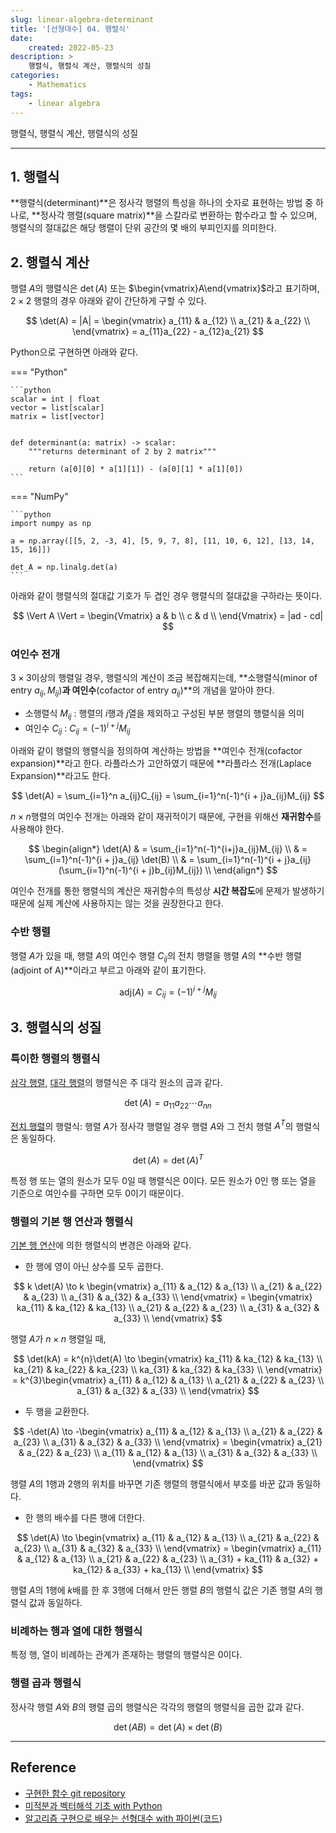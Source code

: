 ```yaml
---
slug: linear-algebra-determinant
title: '[선형대수] 04. 행렬식'
date:
    created: 2022-05-23
description: >
    행렬식, 행렬식 계산, 행렬식의 성질
categories:
    - Mathematics
tags:
    - linear algebra
---
```


행렬식, 행렬식 계산, 행렬식의 성질

<!-- more -->

---

## 1. 행렬식

**행렬식(determinant)**은 정사각 행렬의 특성을 하나의 숫자로 표현하는 방법 중 하나로, **정사각 행렬(square matrix)**을 스칼라로 변환하는 함수라고 할 수 있으며, 행렬식의 절대값은 해당 행렬이 단위 공간의 몇 배의 부피인지를 의미한다.  

## 2. 행렬식 계산

행렬 $A$의 행렬식은 $\det(A)$ 또는 $\begin{vmatrix}A\end{vmatrix}$라고 표기하며, $2 \times 2$ 행렬의 경우 아래와 같이 간단하게 구할 수 있다.  

$$
\det(A) = |A| = \begin{vmatrix}
a_{11} & a_{12} \\
a_{21} & a_{22} \\
\end{vmatrix}
= a_{11}a_{22} - a_{12}a_{21}
$$

Python으로 구현하면 아래와 같다.  

=== "Python"

    ```python
    scalar = int | float
    vector = list[scalar]
    matrix = list[vector]


    def determinant(a: matrix) -> scalar:
        """returns determinant of 2 by 2 matrix"""

        return (a[0][0] * a[1][1]) - (a[0][1] * a[1][0])
    ```

=== "NumPy"

    ```python
    import numpy as np

    a = np.array([[5, 2, -3, 4], [5, 9, 7, 8], [11, 10, 6, 12], [13, 14, 15, 16]])

    det_A = np.linalg.det(a)
    ```

아래와 같이 행렬식의 절대값 기호가 두 겹인 경우 행렬식의 절대값을 구하라는 뜻이다.  

$$
\Vert A \Vert = \begin{Vmatrix}
a & b \\
c & d \\
\end{Vmatrix}
= |ad - cd|
$$

### 여인수 전개

$3 \times 3$이상의 행렬일 경우, 행렬식의 계산이 조금 복잡해지는데, **소행렬식(minor of entry $a_{ij}, M_{ij}$)**과 여인수**(cofactor of entry $a_{ij}$)**의 개념을 알아야 한다.  

- 소행렬식 $M_{ij}$ : 행렬의 $i$행과 $j$열을 제외하고 구성된 부분 행렬의 행렬식을 의미
- 여인수 $C_{ij}$ : $C_{ij} = (-1)^{i + j}M_{ij}$

아래와 같이 행렬의 행렬식을 정의하여 계산하는 방법을 **여인수 전개(cofactor expansion)**라고 한다. 라플라스가 고안하였기 때문에 **라플라스 전개(Laplace Expansion)**라고도 한다.  

$$
\det(A) = \sum_{i=1}^n a_{ij}C_{ij} = \sum_{i=1}^n(-1)^{i + j}a_{ij}M_{ij}
$$

$n \times n$행렬의 여인수 전개는 아래와 같이 재귀적이기 때문에, 구현을 위해선 **재귀함수**를 사용해야 한다.  

$$
\begin{align*}
\det(A) & = \sum_{i=1}^n(-1)^{i+j}a_{ij}M_{ij} \\
& = \sum_{i=1}^n(-1)^{i + j}a_{ij} \det(B) \\
& = \sum_{i=1}^n(-1)^{i + j}a_{ij} (\sum_{i=1}^n(-1)^{i + j}b_{ij}M_{ij}) \\
\end{align*}
$$

여인수 전개를 통한 행렬식의 계산은 재귀함수의 특성상 **시간 복잡도**에 문제가 발생하기 때문에 실제 계산에 사용하지는 않는 것을 권장한다고 한다.  

### 수반 행렬

행렬 $A$가 있을 때, 행렬 $A$의 여인수 행렬 $C_{ij}$의 전치 행렬을 행렬 $A$의 **수반 행렬(adjoint of A)**이라고 부르고 아래와 같이 표기한다.  

$$
\text{adj}(A) = C_{ij} = (-1)^{i + j}M_{ij}
$$

## 3. 행렬식의 성질

### 특이한 행렬의 행렬식

[삼각 행렬](./2022-05-19-linear_algebra_various_matrix.md/#6-삼각-행렬), [대각 행렬](./2022-05-19-linear_algebra_various_matrix.md/#3-대각-행렬)의 행렬식은 주 대각 원소의 곱과 같다.  

$$
\det(A) = a_{11} a_{22} \cdots a_{nn}
$$

[전치 행렬](./2022-05-19-linear_algebra_various_matrix.md/#1-전치-행렬)의 행렬식: 행렬 $A$가 정사각 행렬일 경우 행렬 $A$와 그 전치 행렬 $A^{T}$의 행렬식은 동일하다.  

$$
\det(A) = \det(A)^{T}
$$

특정 행 또는 열의 원소가 모두 0일 때 행렬식은 0이다. 모든 원소가 0인 행 또는 열을 기준으로 여인수를 구하면 모두 0이기 때문이다.  

### 행렬의 기본 행 연산과 행렬식

[기본 행 연산](./2022-05-01-linear_algebra_vector_scalar.md/#기본-행-연산)에 의한 행렬식의 변경은 아래와 같다.  

- 한 행에 영이 아닌 상수를 모두 곱한다.

$$
k \det(A) \to k \begin{vmatrix}
a_{11} & a_{12} & a_{13} \\
a_{21} & a_{22} & a_{23} \\
a_{31} & a_{32} & a_{33} \\
\end{vmatrix}
= \begin{vmatrix}
ka_{11} & ka_{12} & ka_{13} \\
a_{21} & a_{22} & a_{23} \\
a_{31} & a_{32} & a_{33} \\
\end{vmatrix}
$$

행렬 $A$가 $n \times n$ 행렬일 때, 

$$
\det(kA) = k^{n}\det(A) \to \begin{vmatrix}
ka_{11} & ka_{12} & ka_{13} \\
ka_{21} & ka_{22} & ka_{23} \\
ka_{31} & ka_{32} & ka_{33} \\
\end{vmatrix}
= k^{3}\begin{vmatrix}
a_{11} & a_{12} & a_{13} \\
a_{21} & a_{22} & a_{23} \\
a_{31} & a_{32} & a_{33} \\
\end{vmatrix}
$$

- 두 행을 교환한다.

$$
-\det(A) \to -\begin{vmatrix}
a_{11} & a_{12} & a_{13} \\
a_{21} & a_{22} & a_{23} \\
a_{31} & a_{32} & a_{33} \\
\end{vmatrix}
= \begin{vmatrix}
a_{21} & a_{22} & a_{23} \\
a_{11} & a_{12} & a_{13} \\
a_{31} & a_{32} & a_{33} \\
\end{vmatrix}
$$

행렬 $A$의 1행과 2행의 위치를 바꾸면 기존 행렬의 행렬식에서 부호를 바꾼 값과 동일하다.  

- 한 행의 배수를 다른 행에 더한다.

$$
\det(A) \to \begin{vmatrix}
a_{11} & a_{12} & a_{13} \\
a_{21} & a_{22} & a_{23} \\
a_{31} & a_{32} & a_{33} \\
\end{vmatrix}
= \begin{vmatrix}
a_{11} & a_{12} & a_{13} \\
a_{21} & a_{22} & a_{23} \\
a_{31} + ka_{11} & a_{32} + ka_{12} & a_{33} + ka_{13} \\
\end{vmatrix}
$$

행렬 $A$의 1행에 $k$배를 한 후 3행에 더해서 만든 행렬 $B$의 행렬식 값은 기존 행렬 $A$의 행렬식 값과 동일하다.  

### 비례하는 행과 열에 대한 행렬식

특정 행, 열이 비례하는 관계가 존재하는 행렬의 행렬식은 0이다.  

### 행렬 곱과 행렬식

정사각 행렬 $A$와 $B$의 행렬 곱의 행렬식은 각각의 행렬의 행렬식을 곱한 값과 같다.

$$
\det(AB) = \det(A) \times \det(B)
$$

---
## Reference
- [구현한 함수 git repository](https://github.com/djccnt15/mathematics)
- [미적분과 벡터해석 기초 with Python](http://www.kyobobook.co.kr/product/detailViewKor.laf?mallGb=KOR&ejkGb=KOR&barcode=9791160735314)
- [알고리즘 구현으로 배우는 선형대수 with 파이썬](http://www.kyobobook.co.kr/product/detailViewKor.laf?mallGb=KOR&ejkGb=KOR&barcode=9791165921125)([코드](https://github.com/bjpublic/linearalgebra))
